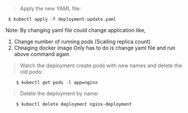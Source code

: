 >Apply the new YAML file:
```
 $ kubectl apply -f deployment-update.yaml
```

 Note: By changing yaml file could change application like,
 1) Change number of running pods (Scalling replica count)
 2) Chnaging docker image
 Only has to do is change yaml file and run above command again

 >Watch the deployment create pods with new names and delete the old pods:

```
    $ kubectl get pods -l app=nginx
```

>Delete the deployment by name:
```
    $ kubectl delete deployment nginx-deployment
```